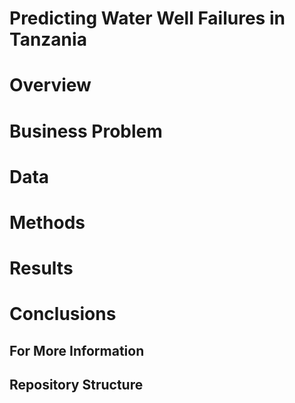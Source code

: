 # Predicting Water Well Failures in Tanzania

# Overview


# Business Problem

# Data

# Methods

# Results

# Conclusions

## For More Information

## Repository Structure

